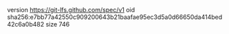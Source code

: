 version https://git-lfs.github.com/spec/v1
oid sha256:e7bb77a42550c909200643b21baafae95ec3d5a0d66650da414bed42c6a0b482
size 746
